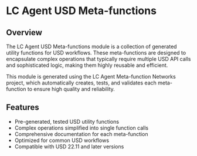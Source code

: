# LC Agent USD Meta-functions

## Overview

The LC Agent USD Meta-functions module is a collection of generated utility functions for USD workflows. These meta-functions are designed to encapsulate complex operations that typically require multiple USD API calls and sophisticated logic, making them highly reusable and efficient.

This module is generated using the LC Agent Meta-function Networks project, which automatically creates, tests, and validates each meta-function to ensure high quality and reliability.

## Features

- Pre-generated, tested USD utility functions
- Complex operations simplified into single function calls
- Comprehensive documentation for each meta-function
- Optimized for common USD workflows
- Compatible with USD 22.11 and later versions
